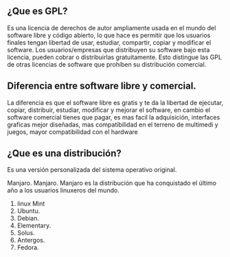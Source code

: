## ¿Que es GPL?

Es una licencia de derechos de autor ampliamente usada en el mundo del software libre y código abierto, lo que hace es permitir que los usuarios finales tengan libertad de usar, estudiar, compartir, copiar y modificar el software. Los usuarios/empresas que distribuyen su software bajo esta licencia, pueden cobrar o distribuirlas gratuitamente. Esto distingue las GPL de otras licencias de software que prohíben su distribución comercial.

## Diferencia entre software libre y comercial.

La diferencia es que el software libre es gratis y te da la libertad de ejecutar, copiar, distribuir, estudiar, modificar y mejorar el software, en cambio el software comercial tienes que pagar, es mas facil la adquisición, interfaces graficas mejor diseñadas, mas compatibilidad en el terreno de multimedi y juegos, mayor compatibilidad con el hardware

## ¿Que es una distribución?

Es una versión personalizada del sistema operativo original.

Manjaro. Manjaro. Manjaro es la distribución que ha conquistado el último año a los usuarios linuxeros del mundo.

1. linux Mint
2. Ubuntu.
3. Debian. 
4. Elementary.
5. Solus. 
6. Antergos.
7. Fedora. 
